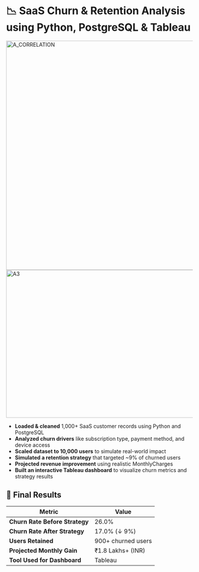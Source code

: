# 📉 **SaaS Churn & Retention Analysis** using Python, PostgreSQL & Tableau

<img width="1280" height="620" alt="A_CORRELATION" src="https://github.com/user-attachments/assets/492b882e-2c5c-4af1-a472-eee555c9ca6e" />

<img width="700" height="400" alt="A3" src="https://github.com/user-attachments/assets/5e68c7b3-3c8d-4b95-94e5-b463e1d504a4" />


- **Loaded & cleaned** 1,000+ SaaS customer records using Python and PostgreSQL  
- **Analyzed churn drivers** like subscription type, payment method, and device access  
- **Scaled dataset to 10,000 users** to simulate real-world impact  
- **Simulated a retention strategy** that targeted ~9% of churned users  
- **Projected revenue improvement** using realistic MonthlyCharges  
- **Built an interactive Tableau dashboard** to visualize churn metrics and strategy results


## 🧪 Final Results

| Metric                         | Value                 |
|-------------------------------|------------------------|
| **Churn Rate Before Strategy** | 26.0%                 |
| **Churn Rate After Strategy**  | 17.0% (↓ 9%)          |
| **Users Retained**             | 900+ churned users     |
| **Projected Monthly Gain**     | ₹1.8 Lakhs+ (INR)      |
| **Tool Used for Dashboard**    | Tableau                |




